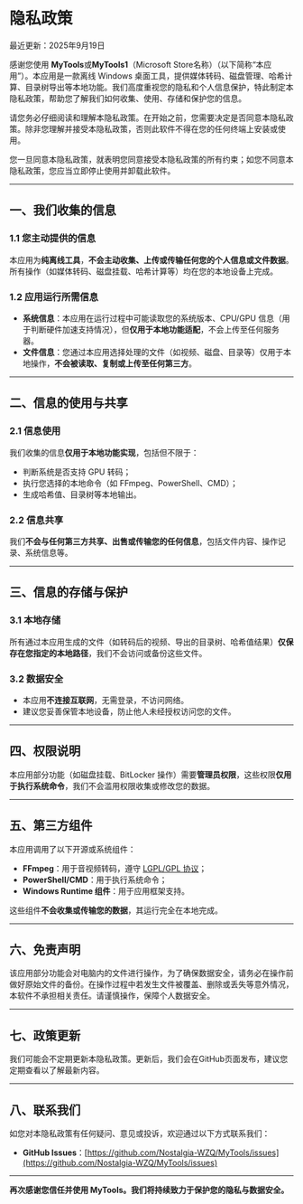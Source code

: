 # 隐私政策
  
最近更新：2025年9月19日

感谢您使用 **MyTools**或**MyTools1**（Microsoft Store名称）（以下简称“本应用”）。本应用是一款离线 Windows 桌面工具，提供媒体转码、磁盘管理、哈希计算、目录树导出等本地功能。我们高度重视您的隐私和个人信息保护，特此制定本隐私政策，帮助您了解我们如何收集、使用、存储和保护您的信息。

请您务必仔细阅读和理解本隐私政策。在开始之前，您需要决定是否同意本隐私政策。除非您理解并接受本隐私政策，否则此软件不得在您的任何终端上安装或使用。

您一旦同意本隐私政策，就表明您同意接受本隐私政策的所有约束；如您不同意本隐私政策，您应当立即停止使用并卸载此软件。

---

## 一、我们收集的信息

### 1.1 您主动提供的信息
本应用为**纯离线工具**，**不会主动收集、上传或传输任何您的个人信息或文件数据**。所有操作（如媒体转码、磁盘挂载、哈希计算等）均在您的本地设备上完成。

### 1.2 应用运行所需信息
- **系统信息**：本应用在运行过程中可能读取您的系统版本、CPU/GPU 信息（用于判断硬件加速支持情况），但**仅用于本地功能适配**，不会上传至任何服务器。
- **文件信息**：您通过本应用选择处理的文件（如视频、磁盘、目录等）仅用于本地操作，**不会被读取、复制或上传至任何第三方**。

---

## 二、信息的使用与共享

### 2.1 信息使用
我们收集的信息**仅用于本地功能实现**，包括但不限于：
- 判断系统是否支持 GPU 转码；
- 执行您选择的本地命令（如 FFmpeg、PowerShell、CMD）；
- 生成哈希值、目录树等本地输出。

### 2.2 信息共享
我们**不会与任何第三方共享、出售或传输您的任何信息**，包括文件内容、操作记录、系统信息等。

---

## 三、信息的存储与保护

### 3.1 本地存储
所有通过本应用生成的文件（如转码后的视频、导出的目录树、哈希值结果）**仅保存在您指定的本地路径**，我们不会访问或备份这些文件。

### 3.2 数据安全
- 本应用**不连接互联网**，无需登录，不访问网络。
- 建议您妥善保管本地设备，防止他人未经授权访问您的文件。

---

## 四、权限说明

本应用部分功能（如磁盘挂载、BitLocker 操作）需要**管理员权限**，这些权限**仅用于执行系统命令**，我们不会滥用权限收集或修改您的数据。

---

## 五、第三方组件

本应用调用了以下开源或系统组件：
- **FFmpeg**：用于音视频转码，遵守 [LGPL/GPL 协议](https://ffmpeg.org/legal.html)；
- **PowerShell/CMD**：用于执行系统命令；
- **Windows Runtime 组件**：用于应用框架支持。

这些组件**不会收集或传输您的数据**，其运行完全在本地完成。

---

## 六、免责声明

该应用部分功能会对电脑内的文件进行操作，为了确保数据安全，请务必在操作前做好原始文件的备份。在操作过程中若发生文件被覆盖、删除或丢失等意外情况，本软件不承担相关责任。请谨慎操作，保障个人数据安全。

---

## 七、政策更新

我们可能会不定期更新本隐私政策。更新后，我们会在GitHub页面发布，建议您定期查看以了解最新内容。

---

## 八、联系我们

如您对本隐私政策有任何疑问、意见或投诉，欢迎通过以下方式联系我们：

- **GitHub Issues**：[https://github.com/Nostalgia-WZQ/MyTools/issues](https://github.com/Nostalgia-WZQ/MyTools/issues)  

---

**再次感谢您信任并使用 MyTools。我们将持续致力于保护您的隐私与数据安全。**